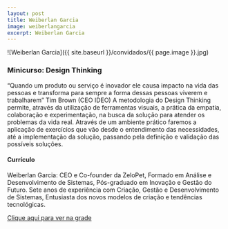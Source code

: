 ```yaml
---
layout: post
title: Weiberlan Garcia 
image: weiberlangarcia
excerpt: Weiberlan Garcia 
---
```


![Weiberlan Garcia]({{ site.baseurl }}/convidados/{{ page.image }}.jpg)

### Minicurso: Design Thinking

“Quando um produto ou serviço é inovador ele causa impacto na vida das pessoas e transforma para sempre a forma dessas pessoas viverem e trabalharem” Tim Brown (CEO IDEO) A metodologia do Design Thinking permite, através da utilização de ferramentas visuais, a prática da empatia, colaboração e experimentação, na busca da solução para atender os problemas da vida real. Através de um ambiente prático faremos a aplicação de exercícios que vão desde o entendimento das necessidades, até a implementação da solução, passando pela definição e validação das possíveis soluções. 

#### Currículo
Weiberlan Garcia: CEO e Co-founder da ZeloPet, Formado em Análise e Desenvolvimento de Sistemas, Pós-graduado em Inovação e Gestão do Futuro. Sete anos de experiência com Criação, Gestão e Desenvolvimento de Sistemas, Entusiasta dos novos modelos de criação e tendências tecnológicas. 

[Clique aqui para ver na grade](https://ftsl.websiteseguro.com/ftsl9/grade/)

